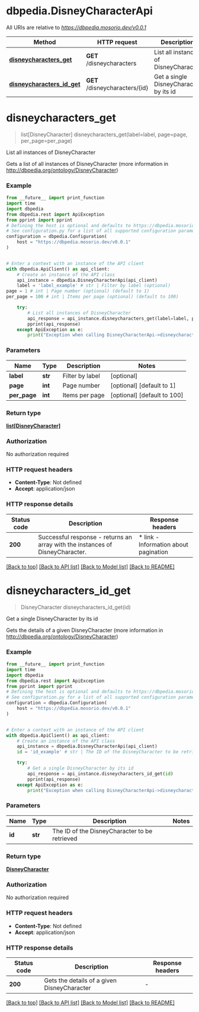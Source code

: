 # dbpedia.DisneyCharacterApi

All URIs are relative to *https://dbpedia.mosorio.dev/v0.0.1*

Method | HTTP request | Description
------------- | ------------- | -------------
[**disneycharacters_get**](DisneyCharacterApi.md#disneycharacters_get) | **GET** /disneycharacters | List all instances of DisneyCharacter
[**disneycharacters_id_get**](DisneyCharacterApi.md#disneycharacters_id_get) | **GET** /disneycharacters/{id} | Get a single DisneyCharacter by its id


# **disneycharacters_get**
> list[DisneyCharacter] disneycharacters_get(label=label, page=page, per_page=per_page)

List all instances of DisneyCharacter

Gets a list of all instances of DisneyCharacter (more information in http://dbpedia.org/ontology/DisneyCharacter)

### Example

```python
from __future__ import print_function
import time
import dbpedia
from dbpedia.rest import ApiException
from pprint import pprint
# Defining the host is optional and defaults to https://dbpedia.mosorio.dev/v0.0.1
# See configuration.py for a list of all supported configuration parameters.
configuration = dbpedia.Configuration(
    host = "https://dbpedia.mosorio.dev/v0.0.1"
)


# Enter a context with an instance of the API client
with dbpedia.ApiClient() as api_client:
    # Create an instance of the API class
    api_instance = dbpedia.DisneyCharacterApi(api_client)
    label = 'label_example' # str | Filter by label (optional)
page = 1 # int | Page number (optional) (default to 1)
per_page = 100 # int | Items per page (optional) (default to 100)

    try:
        # List all instances of DisneyCharacter
        api_response = api_instance.disneycharacters_get(label=label, page=page, per_page=per_page)
        pprint(api_response)
    except ApiException as e:
        print("Exception when calling DisneyCharacterApi->disneycharacters_get: %s\n" % e)
```

### Parameters

Name | Type | Description  | Notes
------------- | ------------- | ------------- | -------------
 **label** | **str**| Filter by label | [optional] 
 **page** | **int**| Page number | [optional] [default to 1]
 **per_page** | **int**| Items per page | [optional] [default to 100]

### Return type

[**list[DisneyCharacter]**](DisneyCharacter.md)

### Authorization

No authorization required

### HTTP request headers

 - **Content-Type**: Not defined
 - **Accept**: application/json

### HTTP response details
| Status code | Description | Response headers |
|-------------|-------------|------------------|
**200** | Successful response - returns an array with the instances of DisneyCharacter. |  * link - Information about pagination <br>  |

[[Back to top]](#) [[Back to API list]](../README.md#documentation-for-api-endpoints) [[Back to Model list]](../README.md#documentation-for-models) [[Back to README]](../README.md)

# **disneycharacters_id_get**
> DisneyCharacter disneycharacters_id_get(id)

Get a single DisneyCharacter by its id

Gets the details of a given DisneyCharacter (more information in http://dbpedia.org/ontology/DisneyCharacter)

### Example

```python
from __future__ import print_function
import time
import dbpedia
from dbpedia.rest import ApiException
from pprint import pprint
# Defining the host is optional and defaults to https://dbpedia.mosorio.dev/v0.0.1
# See configuration.py for a list of all supported configuration parameters.
configuration = dbpedia.Configuration(
    host = "https://dbpedia.mosorio.dev/v0.0.1"
)


# Enter a context with an instance of the API client
with dbpedia.ApiClient() as api_client:
    # Create an instance of the API class
    api_instance = dbpedia.DisneyCharacterApi(api_client)
    id = 'id_example' # str | The ID of the DisneyCharacter to be retrieved

    try:
        # Get a single DisneyCharacter by its id
        api_response = api_instance.disneycharacters_id_get(id)
        pprint(api_response)
    except ApiException as e:
        print("Exception when calling DisneyCharacterApi->disneycharacters_id_get: %s\n" % e)
```

### Parameters

Name | Type | Description  | Notes
------------- | ------------- | ------------- | -------------
 **id** | **str**| The ID of the DisneyCharacter to be retrieved | 

### Return type

[**DisneyCharacter**](DisneyCharacter.md)

### Authorization

No authorization required

### HTTP request headers

 - **Content-Type**: Not defined
 - **Accept**: application/json

### HTTP response details
| Status code | Description | Response headers |
|-------------|-------------|------------------|
**200** | Gets the details of a given DisneyCharacter |  -  |

[[Back to top]](#) [[Back to API list]](../README.md#documentation-for-api-endpoints) [[Back to Model list]](../README.md#documentation-for-models) [[Back to README]](../README.md)

